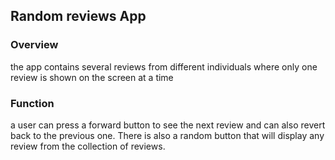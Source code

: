 ## Random reviews App 

### Overview
the app contains several reviews from different individuals where only one review is shown on the screen at a time
### Function
a user can press a forward button to see the next review and can also revert back to the previous one.
There is also a random button that will display any review from the collection of reviews.
